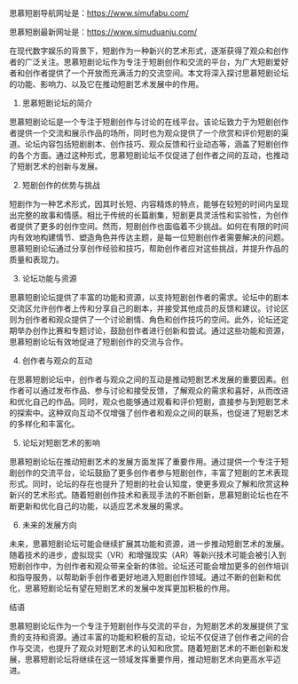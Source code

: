 
思慕短剧导航网址是：https://www.simufabu.com/

思慕短剧最新网址是：https://www.simuduanju.com/

在现代数字娱乐的背景下，短剧作为一种新兴的艺术形式，逐渐获得了观众和创作者的广泛关注。思慕短剧论坛作为专注于短剧创作和交流的平台，为广大短剧爱好者和创作者提供了一个开放而充满活力的交流空间。本文将深入探讨思慕短剧论坛的功能、影响力、以及它在推动短剧艺术发展中的作用。

1. 思慕短剧论坛的简介

思慕短剧论坛是一个专注于短剧创作与讨论的在线平台。该论坛致力于为短剧创作者提供一个交流和展示作品的场所，同时也为观众提供了一个欣赏和评价短剧的渠道。论坛内容包括短剧剧本、创作技巧、观众反馈和行业动态等，涵盖了短剧创作的各个方面。通过这种形式，思慕短剧论坛不仅促进了创作者之间的互动，也推动了短剧艺术的创新与发展。

2. 短剧创作的优势与挑战

短剧作为一种艺术形式，因其时长短、内容精炼的特点，能够在较短的时间内呈现出完整的故事和情感。相比于传统的长篇剧集，短剧更具灵活性和实验性，为创作者提供了更多的创作空间。然而，短剧创作也面临着不少挑战。如何在有限的时间内有效地构建情节、塑造角色并传达主题，是每一位短剧创作者需要解决的问题。思慕短剧论坛通过分享创作经验和技巧，帮助创作者应对这些挑战，并提升作品的质量和表现力。

3. 论坛功能与资源

思慕短剧论坛提供了丰富的功能和资源，以支持短剧创作者的需求。论坛中的剧本交流区允许创作者上传和分享自己的剧本，并接受其他成员的反馈和建议。讨论区则为创作者和观众提供了一个讨论剧情、角色和创作技巧的空间。此外，论坛还定期举办创作比赛和专题讨论，鼓励创作者进行创新和尝试。通过这些功能和资源，思慕短剧论坛有效地促进了短剧创作的交流与合作。

4. 创作者与观众的互动

在思慕短剧论坛中，创作者与观众之间的互动是推动短剧艺术发展的重要因素。创作者可以通过发布作品、参与讨论和接受反馈，了解观众的需求和喜好，从而改进和优化自己的作品。同时，观众也能够通过观看和评价短剧，直接参与到短剧艺术的探索中。这种双向互动不仅增强了创作者和观众之间的联系，也促进了短剧艺术的多样化和丰富化。

5. 论坛对短剧艺术的影响

思慕短剧论坛在推动短剧艺术的发展方面发挥了重要作用。通过提供一个专注于短剧创作的交流平台，论坛鼓励了更多创作者参与短剧创作，丰富了短剧的艺术表现形式。同时，论坛的存在也提升了短剧的社会认知度，使更多观众了解和欣赏这种新兴的艺术形式。随着短剧创作技术和表现手法的不断创新，思慕短剧论坛也在不断更新和优化自己的功能，以适应艺术发展的需求。

6. 未来的发展方向

未来，思慕短剧论坛可能会继续扩展其功能和资源，进一步推动短剧艺术的发展。随着技术的进步，虚拟现实（VR）和增强现实（AR）等新兴技术可能会被引入到短剧创作中，为创作者和观众带来全新的体验。论坛还可能会增加更多的创作培训和指导服务，以帮助新手创作者更好地进入短剧创作领域。通过不断的创新和优化，思慕短剧论坛有望在短剧艺术的发展中发挥更加积极的作用。

结语

思慕短剧论坛作为一个专注于短剧创作与交流的平台，为短剧艺术的发展提供了宝贵的支持和资源。通过丰富的功能和积极的互动，论坛不仅促进了创作者之间的合作与交流，也提升了观众对短剧艺术的认知和欣赏。随着短剧艺术的不断创新和发展，思慕短剧论坛将继续在这一领域发挥重要作用，推动短剧艺术向更高水平迈进。
